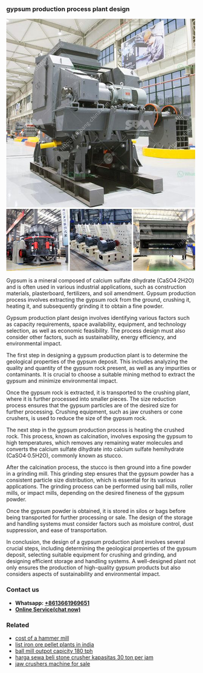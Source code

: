 <h3>gypsum production process plant design</h3><img src='1708497628.jpg' alt=''><p>Gypsum is a mineral composed of calcium sulfate dihydrate (CaSO4·2H2O) and is often used in various industrial applications, such as construction materials, plasterboard, fertilizers, and soil amendment. Gypsum production process involves extracting the gypsum rock from the ground, crushing it, heating it, and subsequently grinding it to obtain a fine powder.</p><p>Gypsum production plant design involves identifying various factors such as capacity requirements, space availability, equipment, and technology selection, as well as economic feasibility. The process design must also consider other factors, such as sustainability, energy efficiency, and environmental impact.</p><p>The first step in designing a gypsum production plant is to determine the geological properties of the gypsum deposit. This includes analyzing the quality and quantity of the gypsum rock present, as well as any impurities or contaminants. It is crucial to choose a suitable mining method to extract the gypsum and minimize environmental impact.</p><p>Once the gypsum rock is extracted, it is transported to the crushing plant, where it is further processed into smaller pieces. The size reduction process ensures that the gypsum particles are of the desired size for further processing. Crushing equipment, such as jaw crushers or cone crushers, is used to reduce the size of the gypsum rock.</p><p>The next step in the gypsum production process is heating the crushed rock. This process, known as calcination, involves exposing the gypsum to high temperatures, which removes any remaining water molecules and converts the calcium sulfate dihydrate into calcium sulfate hemihydrate (CaSO4·0.5H2O), commonly known as stucco.</p><p>After the calcination process, the stucco is then ground into a fine powder in a grinding mill. This grinding step ensures that the gypsum powder has a consistent particle size distribution, which is essential for its various applications. The grinding process can be performed using ball mills, roller mills, or impact mills, depending on the desired fineness of the gypsum powder.</p><p>Once the gypsum powder is obtained, it is stored in silos or bags before being transported for further processing or sale. The design of the storage and handling systems must consider factors such as moisture control, dust suppression, and ease of transportation.</p><p>In conclusion, the design of a gypsum production plant involves several crucial steps, including determining the geological properties of the gypsum deposit, selecting suitable equipment for crushing and grinding, and designing efficient storage and handling systems. A well-designed plant not only ensures the production of high-quality gypsum products but also considers aspects of sustainability and environmental impact.</p><h3>Contact us</h3><ul><li><strong>Whatsapp:&nbsp;<a href="https://wa.me/8613661969651">+8613661969651</a></strong></li><li><a href="https://swt.shibang-china.com/?git&amp;zhl&amp;gypsum production process plant design"><strong>Online Service(chat now)</strong></a></li></ul><h3>Related</h3><ul><li><a href='cost of a hammer mill.md'>cost of a hammer mill</a></li><li><a href='list iron ore pellet plants in india.md'>list iron ore pellet plants in india</a></li><li><a href='ball mill outpot capicity 180 tph.md'>ball mill outpot capicity 180 tph</a></li><li><a href='harga sewa beli stone crusher kapasitas 30 ton per jam.md'>harga sewa beli stone crusher kapasitas 30 ton per jam</a></li><li><a href='jaw crushers machine for sale.md'>jaw crushers machine for sale</a></li></ul>